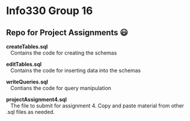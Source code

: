 # Info330 Group 16
## Repo for Project Assignments :smiley:

**createTables.sql**\
&nbsp;&nbsp; Contains the code for creating the schemas

**editTables.sql**\
&nbsp;&nbsp; Contains the code for inserting data into the schemas

**writeQueries.sql**\
&nbsp;&nbsp; Contians the code for query manipulation

**projectAssignment4.sql**\
&nbsp;&nbsp; The file to submit for assignment 4. Copy and paste material from other .sql files
as needed.
